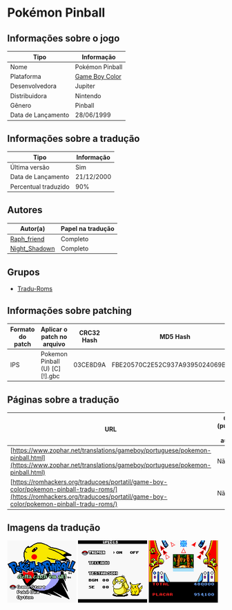 # Pokémon Pinball

## Informações sobre o jogo

| Tipo | Informação |
| ----------- | ----------- |
| Nome | Pokémon Pinball |
| Plataforma | [Game Boy Color](../) |
| Desenvolvedora | Jupiter |
| Distribuidora | Nintendo |
| Gênero | Pinball |
| Data de Lançamento | 28/06/1999 |

## Informações sobre a tradução

| Tipo | Informação |
| ----------- | ----------- |
| Última versão | Sim |
| Data de Lançamento | 21/12/2000 |
| Percentual traduzido | 90% |

## Autores

| Autor(a) | Papel na tradução |
| ----------- | ----------- |
| [Raph\_friend](../../../autores/raph_friend/) | Completo |
| [Night\_Shadown](../../../autores/night_shadown/) | Completo |

## Grupos

* [Tradu\-Roms](../../../grupos/tradu-roms/)

## Informações sobre patching

| Formato do patch | Aplicar o patch no arquivo | CRC32 Hash | MD5 Hash |
| ----------- | ----------- | ----------- | ----------- |
| IPS | Pokemon Pinball \(U\) \[C\]\[\!\]\.gbc | 03CE8D9A | FBE20570C2E52C937A9395024069BA3C |

## Páginas sobre a tradução

| URL | Oficial (publicado pelos autores) | Possuí link de download |
| ----------- | ----------- | ----------- |
| [https://www.zophar.net/translations/gameboy/portuguese/pokemon-pinball.html](https://www.zophar.net/translations/gameboy/portuguese/pokemon-pinball.html) | Não | Sim |
| [https://romhackers.org/traducoes/portatil/game-boy-color/pokemon-pinball-tradu-roms/](https://romhackers.org/traducoes/portatil/game-boy-color/pokemon-pinball-tradu-roms/) | Não | Não |

## Imagens da tradução

![Imagem de exemplo da tradução 1](1.png)
![Imagem de exemplo da tradução 2](2.png)
![Imagem de exemplo da tradução 3](3.png)